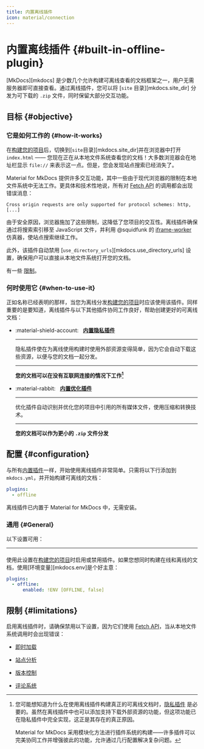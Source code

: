 ```yaml
---
title: 内置离线插件
icon: material/connection
---
```


# 内置离线插件 {#built-in-offline-plugin}

[MkDocs][mkdocs] 是少数几个允许构建可离线查看的文档框架之一，用户无需服务器即可直接查看。通过离线插件，您可以将 [`site` 目录][mkdocs.site_dir] 分发为可下载的 `.zip` 文件，同时保留大部分交互功能。

## 目标 {#objective}

### 它是如何工作的 {#how-it-works}

在[构建您的项目]后，切换到[`site`目录][mkdocs.site_dir]并在浏览器中打开 `index.html` —— 您现在正在从本地文件系统查看您的文档！大多数浏览器会在地址栏显示 `file://` 来表示这一点。但是，您会发现站点搜索已经消失了。

Material for MkDocs 提供许多交互功能，其中一些由于现代浏览器的限制在本地文件系统中无法工作。更具体和技术性地说，所有对 [Fetch API] 的调用都会出现错误消息：

```
Cross origin requests are only supported for protocol schemes: http, [...]
```

由于安全原因，浏览器施加了这些限制，这降低了您项目的交互性。离线插件确保通过将搜索索引移至 JavaScript 文件，并利用 @squidfunk 的 [iframe-worker] 仿真器，使站点搜索继续工作。

此外，该插件自动禁用 [`use_directory_urls`][mkdocs.use_directory_urls] 设置，确保用户可以直接从本地文件系统打开您的文档。

有一些 [限制]。

  [构建您的项目]: ../creating-your-site.md#building-your-site
  [Fetch API]: https://developer.mozilla.org/en-US/docs/Web/API/Fetch_API
  [iframe-worker]: https://github.com/squidfunk/iframe-worker
  [限制]: #limitations


### 何时使用它 {#when-to-use-it}

正如名称已经表明的那样，当您为离线分发[构建您的项目]时应该使用该插件。同样重要的是要知道，离线插件与以下其他插件协同工作良好，帮助创建更好的可离线文档：

<div class="grid cards" markdown>

-   :material-shield-account: &nbsp; __[内置隐私插件][privacy]__

    ---

    隐私插件使在为离线使用构建时使用外部资源变得简单，因为它会自动下载这些资源，以便与您的文档一起分发。

    ---

    __您的文档可以在没有互联网连接的情况下工作[^1]__

-   :material-rabbit: &nbsp; __[内置优化插件][optimize]__

    ---

    优化插件自动识别并优化您的项目中引用的所有媒体文件，使用压缩和转换技术。

    ---

    __您的文档可以作为更小的 `.zip` 文件分发__

</div>

  [^1]:
    您可能想知道为什么在使用离线插件构建真正的可离线文档时，[隐私插件][privacy] 是必要的。虽然在离线插件中也可以添加支持下载外部资源的功能，但这项功能已在隐私插件中完全实现，这正是其存在的真正原因。

    Material for MkDocs 采用模块化方法进行插件系统的构建——许多插件可以完美协同工作并增强彼此的功能，允许通过几行配置解决复杂问题。

  [privacy]: privacy.md
  [optimize]: optimize.md

## 配置 {#configuration}

<!-- md:version 9.0.0 -->
<!-- md:plugin [offline] – built-in -->

与所有[内置插件]一样，开始使用离线插件非常简单。只需将以下行添加到 `mkdocs.yml`，并开始构建可离线的文档：

``` yaml
plugins:
  - offline
```

离线插件已内置于 Material for MkDocs 中，无需安装。

  [offline]: offline.md
  [内置插件]: index.md

### 通用 {#General}

以下设置可用：

---

#### <!-- md:setting config.enabled -->

<!-- md:version 9.0.0 -->
<!-- md:default `true` -->

使用此设置在[构建您的项目]时启用或禁用插件。如果您想同时构建在线和离线的文档，使用[环境变量][mkdocs.env]是个好主意：

``` yaml
plugins:
  - offline:
      enabled: !ENV [OFFLINE, false]
```

## 限制 {#limitations}

启用离线插件时，请确保禁用以下设置，因为它们使用 [Fetch API]，当从本地文件系统调用时会出现错误：

- [即时加载][Instant loading]
- [站点分析][Site analytics]
- [版本控制][Versioning]
- [评论系统][Comment systems]

  [Instant loading]: ../setup/setting-up-navigation.md#instant-loading
  [Site analytics]: ../setup/setting-up-site-analytics.md
  [Versioning]: ../setup/setting-up-versioning.md
  [Comment systems]: ../setup/adding-a-comment-system.md
